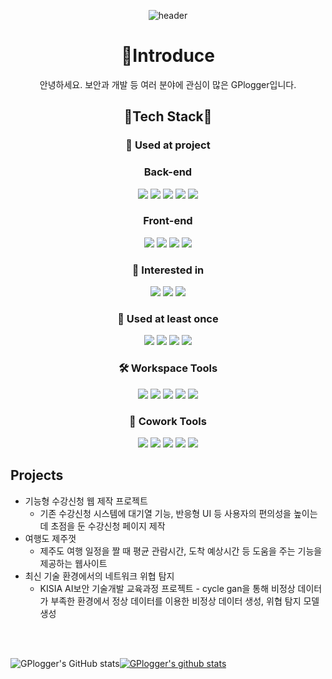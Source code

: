  <div align="center">

![header](https://capsule-render.vercel.app/api?type=waving&color=auto&height=300&section=header&text=GPlogger&fontSize=90)

# 👋Introduce

안녕하세요. 보안과 개발 등 여러 분야에 관심이 많은 GPlogger입니다.

  
## 🌟Tech Stack🌟

### 🌿 Used at project
  ### Back-end
   <img src="https://img.shields.io/badge/Spring Boot-6DB33F?style=flat&logo=Spring Boot&logoColor=white"/> <img src="https://img.shields.io/badge/IntelliJ IDEA-000000?style=flat&logo=IntelliJ IDEA&logoColor=white"/> <img src="https://img.shields.io/badge/Amazon EC2-FF9900?style=flat&logo=Amazon EC2&logoColor=white"/> <img src="https://img.shields.io/badge/Amazon RDS-527FFF?style=flat&logo=Amazon RDS&logoColor=white"/> <img src="https://img.shields.io/badge/MySQL-4479A1?style=flat&logo=MySQL&logoColor=white"/>
  ### Front-end
  <img src="https://img.shields.io/badge/React-61DAFB?style=flat&logo=React&logoColor=white"/>
  <img src="https://img.shields.io/badge/HTML5-E34F26?style=flat&logo=HTML5&logoColor=white"/>
  <img src="https://img.shields.io/badge/CSS3-1572B6?style=flat&logo=CSS3&logoColor=white"/>
  <img src="https://img.shields.io/badge/JavaScript-F7DF1E?style=flat&logo=JavaScript&logoColor=white"/>


### 📖 Interested in
  <img src="https://img.shields.io/badge/Linux-FCC624?style=flat&logo=Linux&logoColor=white"/>
  <img src="https://img.shields.io/badge/C-A8B9CC?style=flat&logo=C&logoColor=white"/>
  <img src="https://img.shields.io/badge/C++-00599C?style=flat&logo=C++&logoColor=white"/>

### 🌱 Used at least once
  <img src="https://img.shields.io/badge/Python-3776AB?style=flat&logo=Python&logoColor=white"/>
  <img src="https://img.shields.io/badge/PyTorch-EE4C2C?style=flat&logo=PyTorch&logoColor=white"/>
  <img src="https://img.shields.io/badge/TensorFlow-FF6F00?style=flat&logo=TensorFlow&logoColor=white"/>
  <img src="https://img.shields.io/badge/Linux-FCC624?style=flat&logo=Linux&logoColor=white"/>


### 🛠️ Workspace Tools
  <img src="https://img.shields.io/badge/IntelliJ IDEA-000000?style=flat&logo=IntelliJ IDEA&logoColor=white"/>
  <img src="https://img.shields.io/badge/Visual Studio-5C2D91?style=flat&logo=Visual Studio&logoColor=white"/>
  <img src="https://img.shields.io/badge/Visual Studio Code-007ACC?style=flat&logo=Visual Studio Code&logoColor=white"/>
  <img src="https://img.shields.io/badge/Jupyter-F37626?style=flat&logo=Jupyter&logoColor=white"/>
  <img src="https://img.shields.io/badge/PyCharm-000000?style=flat&logo=PyCharm&logoColor=white"/>
 
  
  
  ### 👥 Cowork Tools
  <img src="https://img.shields.io/badge/GitHub-181717?style=flat&logo=GitHub&logoColor=white"/> <img src="https://img.shields.io/badge/Sourcetree-0052CC?style=flat&logo=Sourcetree&logoColor=white"/>
  <img src="https://img.shields.io/badge/Postman-FF6C37?style=flat&logo=Postman&logoColor=white"/> <img src="https://img.shields.io/badge/Notion-000000?style=flat&logo=Notion&logoColor=white"/> <img src="https://img.shields.io/badge/Slack-4A154B?style=flat&logo=Slack&logoColor=white"/>
</div>

## Projects
- 기능형 수강신청 웹 제작 프로젝트
    - 기존 수강신청 시스템에 대기열 기능, 반응형 UI 등 사용자의 편의성을 높이는 데 초점을 둔 수강신청 페이지 제작
- 여행도 제주껏
    - 제주도 여행 일정을 짤 때 평균 관람시간, 도착 예상시간 등 도움을 주는 기능을 제공하는 웹사이트
- 최신 기술 환경에서의 네트워크 위협 탐지
    - KISIA AI보안 기술개발 교육과정 프로젝트 - cycle gan을 통해 비정상 데이터가 부족한 환경에서 정상 데이터를 이용한 비정상 데이터 생성, 위협 탐지 모델 생성

<br><br>

![GPlogger's GitHub stats](https://github-readme-stats.vercel.app/api?username=GPlogger&show_icons=true&)[![GPlogger's github stats](https://github-readme-stats.vercel.app/api/top-langs/?username=GPlogger&show_icons=true&hide_border=true&title_color=004386&icon_color=004386&layout=compact&)](https://github.com/GPlogger)

<!-- [![trophy](https://github-profile-trophy.vercel.app/?username=GPlogger)](https://github.com/ryo-ma/github-profile-trophy) -->





</div>
